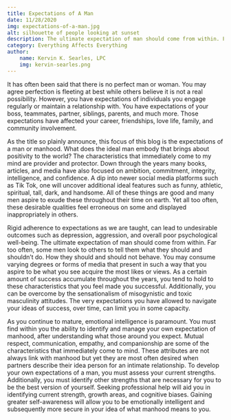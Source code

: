 ```yaml
---
title: Expectations of A Man
date: 11/28/2020
img: expectations-of-a-man.jpg
alt: silhouette of people looking at sunset
description: The ultimate expectation of man should come from within. Far too often, some men look to others to tell them what they should and shouldn’t do.
category: Everything Affects Everything
author:
    name: Kervin K. Searles, LPC
    img: kervin-searles.png
---
```


It has often been said that there is no perfect man or woman. You may agree perfection is fleeting at best while others believe it is not a real possibility. However, you have expectations of individuals you engage regularly or maintain a relationship with. You have expectations of your boss, teammates, partner, siblings, parents, and much more. Those expectations have affected your career, friendships, love life, family, and community involvement.

As the title so plainly announce, this focus of this blog is the expectations of a man or manhood.  What does the ideal man embody that brings about positivity to the world? The characteristics that immediately come to my mind are provider and protector. Down through the years many books, articles, and media have also focused on ambition, commitment, integrity, intelligence, and confidence. A dip into newer social media platforms such as Tik Tok, one will uncover additional ideal features such as funny, athletic, spiritual, tall, dark, and handsome. All of these things are good and many men aspire to exude these throughout their time on earth. Yet all too often, these desirable qualities feel erroneous on some and displayed inappropriately in others. 

Rigid adherence to expectations as we are taught, can lead to undesirable outcomes such as depression, aggression, and overall poor psychological well-being. The ultimate expectation of man should come from within. Far too often, some men look to others to tell them what they should and shouldn’t do. How they should and should not behave. You may consume varying degrees or forms of media that present in such a way that you aspire to be what you see acquire the most likes or views. As a certain amount of success accumulate throughout the years, you tend to hold to these characteristics that you feel made you successful. Additionally, you can be overcome by the sensationalism of misogynistic and toxic masculinity attitudes. The very expectations you have allowed to navigate your ideas of success, over time, can limit you in some capacity. 

As you continue to mature, emotional intelligence is paramount. You must find within you the ability to identify and manage your own expectation of manhood, after understanding what those around you expect. Mutual respect, communication, empathy, and companionship are some of the characteristics that immediately come to mind. These attributes are not always link with manhood but yet they are most often desired when partners describe their idea person for an intimate relationship. To develop your own expectations of a man, you must assess your current strengths. Additionally, you must identify other strengths that are necessary for you to be the best version of yourself. Seeking professional help will aid you in identifying current strength, growth areas, and cognitive biases. Gaining greater self-awareness will allow you to be emotionally intelligent and subsequently more secure in your idea of what manhood means to you. 
